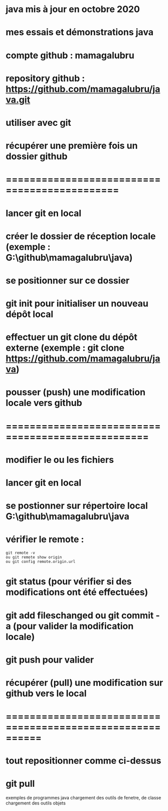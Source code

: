 # java mis à jour en octobre 2020
# mes essais et démonstrations java
# compte github : mamagalubru
# repository github : https://github.com/mamagalubru/java.git
# utiliser avec git


# récupérer une première fois un dossier github
# =============================================
# lancer git en local
# créer le dossier de réception locale (exemple : G:\github\mamagalubru\java)
# se positionner sur ce dossier
# git init pour initialiser un nouveau dépôt local
# effectuer un git clone du dépôt externe (exemple : git clone https://github.com/mamagalubru/java)

# pousser (push) une modification locale vers github
# ==================================================
# modifier le ou les fichiers
# lancer git en local
# se postionner sur répertoire local G:\github\mamagalubru\java
# vérifier le remote : 
	git remote -v 
	ou git remote show origin
	ou git config remote.origin.url
# git status (pour vérifier si des modifications ont été effectuées)
# git add fileschanged ou git commit -a (pour valider la modification locale)
# git push pour valider 

# récupérer (pull) une modification sur github vers le local
# ==========================================================
# tout repositionner comme ci-dessus
# git pull

exemples de programmes java
chargement des outils de fenetre, de classe
chargement des outils objets
